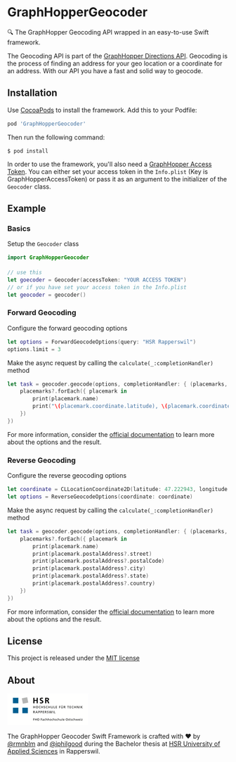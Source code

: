 # GraphHopperGeocoder
🔍 The GraphHopper Geocoding API wrapped in an easy-to-use Swift framework.

The Geocoding API is part of the [GraphHopper Directions API](https://graphhopper.com/#directions-api). Geocoding is the process of finding an address for your geo location or a coordinate for an address. With our API you have a fast and solid way to geocode.

## Installation

Use [CocoaPods](http://cocoapods.org/) to install the framework. Add this to your Podfile:

``` ruby
pod 'GraphHopperGeocoder'
```

Then run the following command:

```
$ pod install
```

In order to use the framework, you'll also need a [GraphHopper Access Token](https://graphhopper.com/dashboard/#/api-keys). You can either set your access token in the `Info.plist` (Key is GraphHopperAccessToken) or pass it as an argument to the initializer of the `Geocoder` class.

## Example

### Basics

Setup the `Geocoder` class

``` swift
import GraphHopperGeocoder

// use this
let goecoder = Geocoder(accessToken: "YOUR ACCESS TOKEN")
// or if you have set your access token in the Info.plist
let geocoder = geocoder()
```

### Forward Geocoding

Configure the forward geocoding options

``` swift
let options = ForwardGeocodeOptions(query: "HSR Rapperswil")
options.limit = 3
```

Make the async request by calling the `calculate(_:completionHandler)` method

``` swift
let task = geocoder.geocode(options, completionHandler: { (placemarks, error) in
    placemarks?.forEach({ placemark in
        print(placemark.name)
        print("\(placemark.coordinate.latitude), \(placemark.coordinate.longitude)")
    })
})
```

For more information, consider the [official documentation](https://graphhopper.com/api/1/docs/#geocoding-api) to learn more about the options and the result.

### Reverse Geocoding

Configure the reverse geocoding options

```swift
let coordinate = CLLocationCoordinate2D(latitude: 47.222943, longitude: 8.817238649765951)
let options = ReverseGeocodeOptions(coordinate: coordinate)
```

Make the async request by calling the `calculate(_:completionHandler)` method

```swift
let task = geocoder.geocode(options, completionHandler: { (placemarks, error) in
    placemarks?.forEach({ placemark in
        print(placemark.name)
        print(placemark.postalAddress?.street)
        print(placemark.postalAddress?.postalCode)
        print(placemark.postalAddress?.city)
        print(placemark.postalAddress?.state)
        print(placemark.postalAddress?.country)
    })
})
```

For more information, consider the [official documentation](https://graphhopper.com/api/1/docs/#geocoding-api) to learn more about the options and the result.

## License

This project is released under the [MIT license](LICENSE)

## About

<img src="images/HSRLogo.png" width="184" />

​The GraphHopper Geocoder Swift Framework is crafted with ​:heart:​ by [@rmnblm](https://github.com/rmnblm) and [@iphilgood](https://github.com/rmnblm) during the Bachelor thesis at [HSR University of Applied Sciences](https://www.hsr.ch) in Rapperswil.
